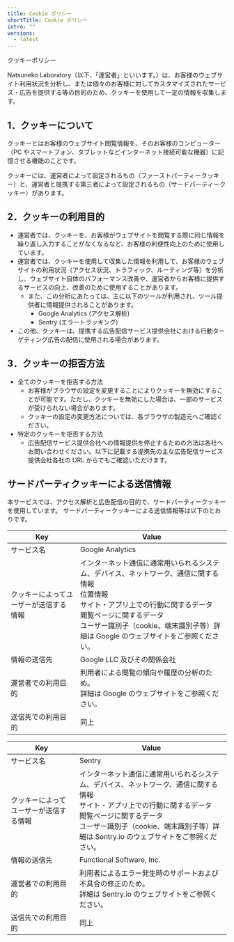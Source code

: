 ```yaml
---
title: Cookie ポリシー
shortTitle: Cookie ポリシー
intro: ""
versions:
  - latest
---
```


クッキーポリシー

Natsuneko Laboratory（以下、「運営者」といいます。）は、お客様のウェブサイト利用状況を分析し、または個々のお客様に対してカスタマイズされたサービス・広告を提供する等の目的のため、クッキーを使用して一定の情報を収集します。

## 1．クッキーについて

クッキーとはお客様のウェブサイト閲覧情報を、そのお客様のコンピューター（PC やスマートフォン、タブレットなどインターネット接続可能な機器）に記憶させる機能のことです。

クッキーには、運営者によって設定されるもの（ファーストパーティークッキー）と、運営者と提携する第三者によって設定されるもの（サードパーティークッキー）があります。

## 2．クッキーの利用目的

- 運営者では、クッキーを、お客様がウェブサイトを閲覧する際に同じ情報を繰り返し入力することがなくなるなど、お客様の利便性向上のために使用しています。
- 運営者では、クッキーを使用して収集した情報を利用して、お客様のウェブサイトの利用状況（アクセス状況、トラフィック、ルーティング等）を分析し、ウェブサイト自体のパフォーマンス改善や、運営者からお客様に提供するサービスの向上、改善のために使用することがあります。
  - また、この分析にあたっては、主に以下のツールが利用され、ツール提供者に情報提供されることがあります。
    - Google Analytics (アクセス解析)
    - Sentry (エラートラッキング)
- この他、クッキーは、提携する広告配信サービス提供会社における行動ターゲティング広告の配信に使用される場合があります。

## 3．クッキーの拒否方法

- 全てのクッキーを拒否する方法
  - お客様がブラウザの設定を変更することによりクッキーを無効にすることが可能です。ただし、クッキーを無効にした場合は、一部のサービスが受けられない場合があります。
  - クッキーの設定の変更方法については、各ブラウザの製造元へご確認ください。
- 特定のクッキーを拒否する方法
  - 広告配信サービス提供会社への情報提供を停止するための方法は各社へお問い合わせください。以下に記載する提携先の主な広告配信サービス提供会社各社の URL からでもご確認いただけます。

## サードパーティクッキーによる送信情報

本サービスでは、アクセス解析と広告配信の目的で、サードパーティークッキーを使用しています。
サードパーティークッキーによる送信情報等は以下のとおりです。

| Key                                    | Value                                                                                                                                                                                                                                                                         |
| -------------------------------------- | ----------------------------------------------------------------------------------------------------------------------------------------------------------------------------------------------------------------------------------------------------------------------------- |
| サービス名                             | Google Analytics                                                                                                                                                                                                                                                              |
| クッキーによってユーザーが送信する情報 | インターネット通信に通常用いられるシステム、デバイス、ネットワーク、通信に関する情報 <br />位置情報 <br /> サイト・アプリ上での行動に関するデータ <br /> 閲覧ページに関するデータ <br /> ユーザー識別子（cookie、端末識別子等）詳細は Google のウェブサイトをご参照ください。 |
| 情報の送信先                           | Google LLC 及びその関係会社                                                                                                                                                                                                                                                   |
| 運営者での利用目的                     | 利用者による閲覧の傾向や履歴の分析のため。 <br /> 詳細は Google のウェブサイトをご参照ください。                                                                                                                                                                              |
| 送信先での利用目的                     | 同上                                                                                                                                                                                                                                                                          |

| Key                                    | Value                                                                                                                                                                                                                                                            |
| -------------------------------------- | ---------------------------------------------------------------------------------------------------------------------------------------------------------------------------------------------------------------------------------------------------------------- |
| サービス名                             | Sentry                                                                                                                                                                                                                                                           |
| クッキーによってユーザーが送信する情報 | インターネット通信に通常用いられるシステム、デバイス、ネットワーク、通信に関する情報 <br />サイト・アプリ上での行動に関するデータ <br /> 閲覧ページに関するデータ <br /> ユーザー識別子（cookie、端末識別子等）詳細は Sentry.io のウェブサイトをご参照ください。 |
| 情報の送信先                           | Functional Software, Inc.                                                                                                                                                                                                                                        |
| 運営者での利用目的                     | 利用者によるエラー発生時のサポートおよび不具合の修正のため。 <br /> 詳細は Sentry.io のウェブサイトをご参照ください。                                                                                                                                            |
| 送信先での利用目的                     | 同上                                                                                                                                                                                                                                                             |
